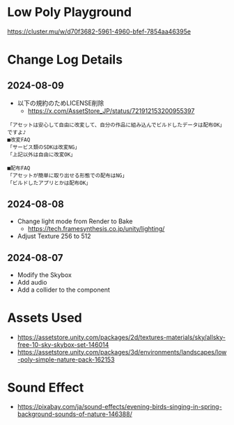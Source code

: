 # Low Poly Playground
https://cluster.mu/w/d70f3682-5961-4960-bfef-7854aa46395e

# Change Log Details
## 2024-08-09
- 以下の規約のためLICENSE削除
  - https://x.com/AssetStore_JP/status/721912153200955397
```
「アセットは安心して自由に改変して、自分の作品に組み込んでビルドしたデータは配布OK」ですよ♪
■改変FAQ
「サービス類のSDKは改変NG」
「上記以外は自由に改変OK」

■配布FAQ
「アセットが簡単に取り出せる形態での配布はNG」
「ビルドしたアプリとかは配布OK」
```

## 2024-08-08
- Change light mode from Render to Bake
  - https://tech.framesynthesis.co.jp/unity/lighting/
- Adjust Texture 256 to 512

## 2024-08-07
- Modify the Skybox
- Add audio
- Add a collider to the component

# Assets Used
- https://assetstore.unity.com/packages/2d/textures-materials/sky/allsky-free-10-sky-skybox-set-146014
- https://assetstore.unity.com/packages/3d/environments/landscapes/low-poly-simple-nature-pack-162153

# Sound Effect
- https://pixabay.com/ja/sound-effects/evening-birds-singing-in-spring-background-sounds-of-nature-146388/

